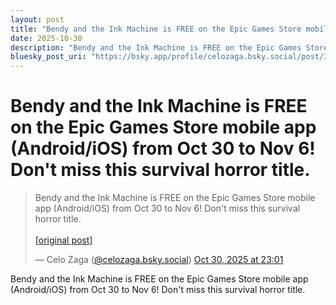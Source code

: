 ```yaml
---
layout: post
title: "Bendy and the Ink Machine is FREE on the Epic Games Store mobile app (Android/iOS) from Oct 30 to Nov 6! Don't miss this survival horror title."
date: 2025-10-30
description: "Bendy and the Ink Machine is FREE on the Epic Games Store mobile app (Android/iOS) from Oct 30 to Nov 6! Don't miss this survival horror title."
bluesky_post_uri: "https://bsky.app/profile/celozaga.bsky.social/post/3m4h2x5ae3h2r"
---
```


<h1 class="bluesky-post-title">Bendy and the Ink Machine is FREE on the Epic Games Store mobile app (Android/iOS) from Oct 30 to Nov 6! Don't miss this survival horror title.</h1>

<blockquote class="bluesky-embed" data-bluesky-uri="at://did:plc:lmh6rennptq77inaztnovw4b/app.bsky.feed.post/3m4h2x5ae3h2r" data-bluesky-embed-color-mode="system">
<p lang="">Bendy and the Ink Machine is FREE on the Epic Games Store mobile app (Android/iOS) from Oct 30 to Nov 6! Don't miss this survival horror title.<br><br><a href="https://bsky.app/profile/celozaga.bsky.social/post/3m4h2x5ae3h2r">[original post]</a></p>
&mdash; Celo Zaga (<a href="https://bsky.app/profile/did:plc:lmh6rennptq77inaztnovw4b?ref_src=embed">@celozaga.bsky.social</a>) <a href="https://bsky.app/profile/celozaga.bsky.social/post/3m4h2x5ae3h2r?ref_src=embed">Oct 30, 2025 at 23:01</a>
</blockquote>
<script async src="https://embed.bsky.app/static/embed.js" charset="utf-8"></script>

<p class="bluesky-post-description">Bendy and the Ink Machine is FREE on the Epic Games Store mobile app (Android/iOS) from Oct 30 to Nov 6! Don't miss this survival horror title.</p>
